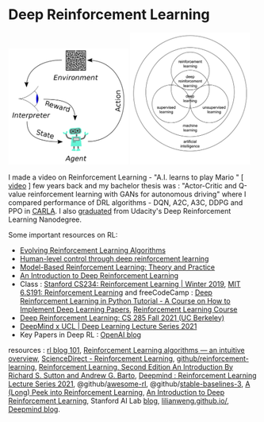 # Deep Reinforcement Learning




<img src="./img/rl2.png" width=48%> <img src="./img/drl.png" width=48%>

I made a video on Reinforcement Learning  - "A.I. learns to play Mario " [ [video](https://youtu.be/0EGWbqH3Li0) ] few years back and my bachelor thesis was : "Actor-Critic and Q-value reinforcement learning with GANs for autonomous driving" where I compared performance of
DRL algorithms - DQN, A2C, A3C, DDPG and PPO in [CARLA](https://carla.org/). I also [graduated](https://graduation.udacity.com/confirm/W4DQ2JCV) from Udacity's Deep Reinforcement Learning Nanodegree.

Some important resources on RL:

+ [Evolving Reinforcement Learning Algorithms](https://ai.googleblog.com/2021/04/evolving-reinforcement-learning.html)
+ [Human-level control through deep reinforcement learning](https://www.nature.com/articles/nature14236)
+ [Model-Based Reinforcement Learning: Theory and Practice](https://bair.berkeley.edu/blog/2019/12/12/mbpo/)
+ [An Introduction to Deep Reinforcement Learning](https://arxiv.org/pdf/1811.12560.pdf)
+ Class : [Stanford CS234: Reinforcement Learning | Winter 2019](https://www.youtube.com/playlist?list=PLoROMvodv4rOSOPzutgyCTapiGlY2Nd8u), [MIT 6.S191: Reinforcement Learning](https://youtu.be/AhyznRSDjw8) and freeCodeCamp : [Deep Reinforcement Learning in Python Tutorial - A Course on How to Implement Deep Learning Papers](https://youtu.be/GJJc1t0rtSU), [Reinforcement Learning Course](https://youtu.be/ELE2_Mftqoc)
+ [Deep Reinforcement Learning: CS 285 Fall 2021 (UC Berkeley)](https://www.youtube.com/playlist?list=PL_iWQOsE6TfXxKgI1GgyV1B_Xa0DxE5eH)
+ [DeepMind x UCL | Deep Learning Lecture Series 2021](https://www.youtube.com/playlist?list=PLqYmG7hTraZDVH599EItlEWsUOsJbAodm)
+ Key Papers in Deep RL : [OpenAI blog](https://spinningup.openai.com/en/latest/spinningup/keypapers.html)

resources : [rl blog 101](https://www.javatpoint.com/reinforcement-learning), [Reinforcement Learning algorithms — an intuitive overview](https://smartlabai.medium.com/reinforcement-learning-algorithms-an-intuitive-overview-904e2dff5bbc), [ScienceDirect - Reinforcement Learning](https://www.sciencedirect.com/topics/computer-science/reinforcement-learning), [github/reinforcement-learning](https://github.com/dennybritz/reinforcement-learning), [Reinforcement Learning, Second Edition An Introduction By Richard S. Sutton and Andrew G. Barto](https://mitpress.mit.edu/9780262039246/reinforcement-learning/), [Deepmind : Reinforcement Learning Lecture Series 2021](https://www.deepmind.com/learning-resources/reinforcement-learning-lecture-series-2021), @github/[awesome-rl](https://github.com/aikorea/awesome-rl), @github/[stable-baselines-3](https://github.com/DLR-RM/stable-baselines3), [A (Long) Peek into Reinforcement Learning](https://lilianweng.github.io/posts/2018-02-19-rl-overview/), [An Introduction to Deep Reinforcement Learning](https://huggingface.co/blog/deep-rl-intro), Stanford AI Lab [blog](https://ai.stanford.edu/blog/rl/), [lilianweng.github.io/](https://lilianweng.github.io/), [Deepmind blog](https://www.deepmind.com/blog).